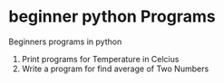# beginner python Programs
Beginners programs in python
1. Print programs for Temperature in Celcius
2. Write a program for find average of Two Numbers
